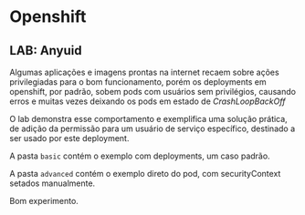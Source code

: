 # Openshift
## LAB: Anyuid

Algumas aplicações e imagens prontas na internet recaem sobre ações privilegiadas para o bom funcionamento,
porém os deployments em openshift, por padrão, sobem pods com usuários sem privilégios, causando erros e muitas vezes deixando
os pods em estado de _CrashLoopBackOff_

O lab demonstra esse comportamento e exemplifica uma solução prática, de adição da permissão para um usuário de serviço específico,
destinado a ser usado por este deployment.

A pasta `basic` contém o exemplo com deployments, um caso padrão.

A pasta `advanced` contém o exemplo direto do pod, com securityContext setados manualmente.


Bom experimento.

